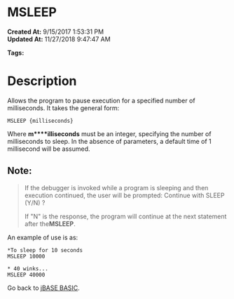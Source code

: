 # MSLEEP

**Created At:** 9/15/2017 1:53:31 PM  
**Updated At:** 11/27/2018 9:47:47 AM  

**Tags:**
<badge text='program execution' vertical='middle' />

# Description

Allows the program to pause execution for a specified number of milliseconds. It takes the general form:

```
MSLEEP {milliseconds}
```

Where **m****illiseconds** must be an integer, specifying the number of milliseconds to sleep. In the absence of parameters, a default time of 1 millisecond will be assumed.

## Note:


> If the debugger is invoked while a program is sleeping and then execution continued, the user will be prompted: Continue with SLEEP (Y/N) ?
> 
> If "N" is the response, the program will continue at the next statement after the**MSLEEP**.


An example of use is as:

```
*To sleep for 10 seconds
MSLEEP 10000

* 40 winks...
MSLEEP 40000
```



Go back to [jBASE BASIC](263498-jbase-basic).
